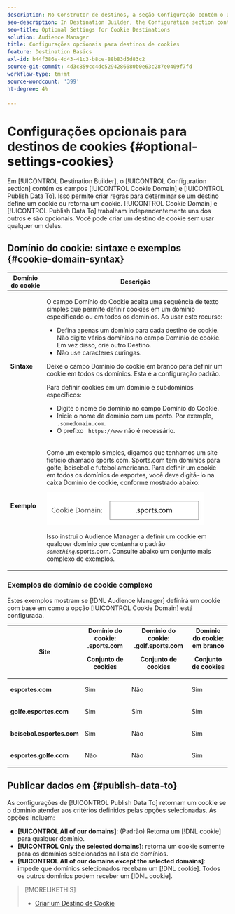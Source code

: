 ```yaml
---
description: No Construtor de destinos, a seção Configuração contém o Domínio do cookie e os campos Publicar dados em. Isso permite criar regras para determinar se um destino define um cookie ou retorna um cookie. Domínio de cookie e Dados de publicação Para funcionar independentemente um do outro e são opcionais. Você pode criar um destino de cookie sem usar qualquer um deles.
seo-description: In Destination Builder, the Configuration section contains the Cookie Domain and Publish Data To fields. These let you create rules to determine if a destination sets a cookie or returns a cookie. Cookie Domain and Publish Data To work independently of each other and are optional. You can create a cookie destination without using either of them.
seo-title: Optional Settings for Cookie Destinations
solution: Audience Manager
title: Configurações opcionais para destinos de cookies
feature: Destination Basics
exl-id: b44f386e-4d43-41c3-b8ce-88b83d5d83c2
source-git-commit: 4d3c859cc4dc5294286680b0e63c287e0409f7fd
workflow-type: tm+mt
source-wordcount: '399'
ht-degree: 4%

---
```


# Configurações opcionais para destinos de cookies {#optional-settings-cookies}

Em [!UICONTROL Destination Builder], o [!UICONTROL Configuration section] contém os campos [!UICONTROL Cookie Domain] e [!UICONTROL Publish Data To]. Isso permite criar regras para determinar se um destino define um cookie ou retorna um cookie. [!UICONTROL Cookie Domain] e [!UICONTROL Publish Data To] trabalham independentemente uns dos outros e são opcionais. Você pode criar um destino de cookie sem usar qualquer um deles.

## Domínio do cookie: sintaxe e exemplos {#cookie-domain-syntax}

<!-- cookie-destination-options.xml -->

<table id="table_4F4F7562AFEE49F8917AAE5712B5CCE4"> 
 <thead> 
  <tr> 
   <th colname="col1" class="entry"> Domínio do cookie </th> 
   <th colname="col2" class="entry"> Descrição </th> 
  </tr>
 </thead>
 <tbody> 
  <tr> 
   <td colname="col1"> <p><b>Sintaxe</b> </p> </td> 
   <td colname="col2"> <p>O campo <span class="wintitle"> Domínio do Cookie</span> aceita uma sequência de texto simples que permite definir cookies em um domínio especificado ou em todos os domínios. Ao usar este recurso: </p> <p> 
     <ul id="ul_473CB59F2C0C4B358201BE5C8B27D73D"> 
      <li id="li_4E7F4691C1B54415963F7D5AA1558C9A">Defina apenas um domínio para cada destino de cookie. Não digite vários domínios no campo <span class="wintitle"> Domínio de cookie</span>. Em vez disso, crie outro <span class="wintitle"> Destino</span>. </li> 
      <li id="li_AEBF5C5F3C264C5EA4A2A6063C3F377D">Não use caracteres curingas. </li> 
     </ul> </p> <p> Deixe o campo <span class="wintitle"> Domínio do cookie</span> em branco para definir um cookie em todos os domínios. Esta é a configuração padrão. </p> <p>Para definir cookies em um domínio e subdomínios específicos: </p> <p> 
     <ul id="ul_F25BC0D8C40641A2A5CA338E5C258435"> 
      <li id="li_E236D8DEE4F24F9BBA36074F7049C12C">Digite o nome do domínio no campo <span class="wintitle"> Domínio do Cookie</span>. </li> 
      <li id="li_0471C198EE344DE5963A3C2F70B9E78B">Inicie o nome de domínio com um ponto. Por exemplo, <code> .somedomain.com</code>. </li> 
      <li id="li_73D06F2BEF45487280C2245E1F6B8ED0">O prefixo <code> https://www</code> não é necessário. </li> 
     </ul> </p> </td> 
  </tr> 
  <tr> 
   <td colname="col1"> <p><b>Exemplo</b> </p> </td> 
   <td colname="col2"> <p>Como um exemplo simples, digamos que tenhamos um site fictício chamado sports.com. Sports.com tem domínios para golfe, beisebol e futebol americano. Para definir um cookie em todos os domínios de esportes, você deve digitá-lo na caixa <span class="wintitle"> Domínio de cookie</span>, conforme mostrado abaixo: </p> <p> <img src="assets/sports-domain.png" id="image_8883477BB3B543648C97A441AD34C6DE" /> </p> <p>Isso instrui o <span class="keyword"> Audience Manager</span> a definir um cookie em qualquer domínio que contenha o padrão <code><i>something</i></code>.sports.com. Consulte abaixo um conjunto mais complexo de exemplos. </p> </td> 
  </tr> 
 </tbody> 
</table>

### Exemplos de domínio de cookie complexo

Estes exemplos mostram se [!DNL Audience Manager] definirá um cookie com base em como a opção [!UICONTROL Cookie Domain] está configurada.

<table id="table_3A7B9479CDA6493FA8104D8D9841E914"> 
 <thead> 
  <tr> 
   <th colname="col1" class="entry"> Site </th> 
   <th colname="col2" class="entry">Domínio do cookie: .sports.com <p>Conjunto de cookies </p> </th> 
   <th colname="col3" class="entry">Domínio do cookie: .golf.sports.com <p>Conjunto de cookies </p> </th> 
   <th colname="col4" class="entry">Domínio do cookie: em branco <p>Conjunto de cookies </p> </th> 
  </tr> 
 </thead>
 <tbody> 
  <tr> 
   <td colname="col1"> <p> <b>esportes.com</b> </p> </td> 
   <td colname="col2"> Sim </td> 
   <td colname="col3"> Não </td> 
   <td colname="col4"> Sim </td> 
  </tr> 
  <tr> 
   <td colname="col1"> <p> <b>golfe.esportes.com</b> </p> </td> 
   <td colname="col2"> Sim </td> 
   <td colname="col3"> Sim </td> 
   <td colname="col4"> Sim </td> 
  </tr> 
  <tr> 
   <td colname="col1"> <p> <b>beisebol.esportes.com</b> </p> </td> 
   <td colname="col2"> Sim </td> 
   <td colname="col3"> Não </td> 
   <td colname="col4"> Sim </td> 
  </tr> 
  <tr> 
   <td colname="col1"> <p> <b>esportes.golfe.com</b> </p> </td> 
   <td colname="col2"> Não </td> 
   <td colname="col3"> Não </td> 
   <td colname="col4"> Sim </td> 
  </tr> 
 </tbody> 
</table>

## Publicar dados em {#publish-data-to}

As configurações de [!UICONTROL Publish Data To] retornam um cookie se o domínio atender aos critérios definidos pelas opções selecionadas. As opções incluem:

* **[!UICONTROL All of our domains]**: (Padrão) Retorna um [!DNL cookie] para qualquer domínio.
* **[!UICONTROL Only the selected domains]**: retorna um cookie somente para os domínios selecionados na lista de domínios.
* **[!UICONTROL All of our domains except the selected domains]**: impede que domínios selecionados recebam um [!DNL cookie]. Todos os outros domínios podem receber um [!DNL cookie].

>[!MORELIKETHIS]
>
>* [Criar um Destino de Cookie](../../features/destinations/create-cookie-destination.md)
